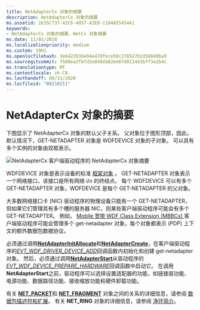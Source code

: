 ```yaml
---
title: NetAdapterCx 对象的摘要
description: NetAdapterCx 对象的摘要
ms.assetid: 1635C737-42C6-4957-A3E0-1184A5545441
keywords:
- NetAdapterCx 对象的摘要，NetCx 对象摘要
ms.date: 11/01/2018
ms.localizationpriority: medium
ms.custom: 19H1
ms.openlocfilehash: 3e6422638e04e470fece50c276527b2d58849ba9
ms.sourcegitcommit: f500ea2fbfd3e849eb82ee67d011443bff3e2b4c
ms.translationtype: MT
ms.contentlocale: zh-CN
ms.lasthandoff: 08/31/2020
ms.locfileid: "89210211"
---
```

# <a name="summary-of-netadaptercx-objects"></a>NetAdapterCx 对象的摘要

下图显示了 NetAdapterCx 对象的默认父子关系。 父对象位于图形顶部，因此，默认情况下，GET-NETADAPTER 对象是 WDFDEVICE 对象的子对象。 可以具有多个实例的对象由双框表示。

![NetAdapterCx 客户端驱动程序的 NetAdapterCx 对象摘要](images/netcx-adapter-object-model.png "NetAdapterCx 客户端驱动程序的 NetAdapterCx 对象摘要")

WDFDEVICE 对象是表示设备的标准 [框架对象](../wdf/introduction-to-framework-objects.md) 。 GET-NETADAPTER 对象表示一个网络接口，该接口是所有网络 i/o 的终结点。 每个 WDFDEVICE 可以有多个 GET-NETADAPTER 对象，WDFDEVICE 是每个 GET-NETADAPTER 的父对象。

大多数网络接口卡 (NIC) 驱动程序的物理设备只能有一个 GET-NETADAPTER，但如果它们管理具有多个槽的服务器 NIC，则某些客户端驱动程序可能会有多个 GET-NETADAPTER。 例如， [Mobile 宽带 WDF Class Extension (MBBCx) ](mobile-broadband-mbb-wdf-class-extension-mbbcx.md) 客户端驱动程序可能会管理多个 get-netadapter 对象，每个对象都表示 (PDP) 上下文的额外数据包数据协议。 

必须通过调用[**NetAdapterInitAllocate**](/windows-hardware/drivers/ddi/netadapter/nf-netadapter-netadapterinitallocate)和[**NetAdapterCreate**](/windows-hardware/drivers/ddi/netadapter/nf-netadapter-netadaptercreate)，在客户端驱动程序的[*EVT_WDF_DRIVER_DEVICE_ADD*](/windows-hardware/drivers/ddi/wdfdriver/nc-wdfdriver-evt_wdf_driver_device_add)回调函数内初始化和创建 get-netadapter 对象。 然后，必须通过调用[**NetAdapterStart**](/windows-hardware/drivers/ddi/netadapter/nf-netadapter-netadapterstart)从驱动程序的[*EVT_WDF_DEVICE_PREPARE_HARDWARE*](/windows-hardware/drivers/ddi/wdfdevice/nc-wdfdevice-evt_wdf_device_prepare_hardware)回调函数中启动它。 在调用 **NetAdapterStart**之前，驱动程序可以选择设置适配器的功能，如链接层功能、电源功能、数据路径功能、接收缩放功能和硬件卸载功能。

有关 [**NET_PACKET**](/windows-hardware/drivers/ddi/netpacket/ns-netpacket-_net_packet)和 [**NET_FRAGMENT**](/windows-hardware/drivers/ddi/netpacket/ns-netpacket-_net_packet_fragment) 对象之间的关系的详细信息，请参阅 [数据包描述符和扩展](packet-descriptors-and-extensions.md)。 有关 **NET_RING** 对象的详细信息，请参阅 [净环简介](introduction-to-net-rings.md)。